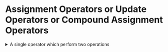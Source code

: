 # Assignment Operators or Update Operators or Compound Assignment Operators

<details>
  <summary>A single operator which perform two operations</summary>

1. Binary Operation

2. Assginment
   
</details>

